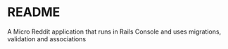 # README

A Micro Reddit application that runs in Rails Console and uses migrations, validation and associations
